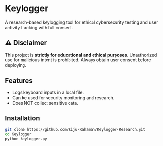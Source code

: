 # Keylogger
A research-based keylogging tool for ethical cybersecurity testing and user activity tracking with full consent.

## ⚠ Disclaimer
This project is **strictly for educational and ethical purposes**. Unauthorized use for malicious intent is prohibited. Always obtain user consent before deploying.

## Features
- Logs keyboard inputs in a local file.
- Can be used for security monitoring and research.
- Does NOT collect sensitive data.

## Installation
```bash
git clone https://github.com/Riju-Rahaman/Keylogger-Research.git
cd Keylogger
python keylogger.py
